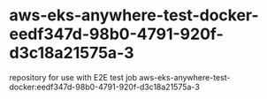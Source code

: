 # aws-eks-anywhere-test-docker-eedf347d-98b0-4791-920f-d3c18a21575a-3
repository for use with E2E test job aws-eks-anywhere-test-docker:eedf347d-98b0-4791-920f-d3c18a21575a-3
